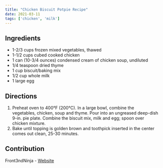 ```yaml
---
title: "Chicken Biscuit Potpie Recipe"
date: 2021-03-11
tags: ['chicken', 'milk']
---
```


## Ingredients

- 1-2/3 cups frozen mixed vegetables, thawed
- 1-1/2 cups cubed cooked chicken
- 1 can (10-3/4 ounces) condensed cream of chicken soup, undiluted
- 1/4 teaspoon dried thyme
- 1 cup biscuit/baking mix
- 1/2 cup whole milk
- 1 large egg

## Directions

1. Preheat oven to 400°F (200°C). In a large bowl, combine the vegetables, chicken, soup and thyme. Pour into an ungreased deep-dish 9-in. pie plate. Combine the biscuit mix, milk and egg; spoon over chicken mixture.
2. Bake until topping is golden brown and toothpick inserted in the center comes out clean, 25-30 minutes.

## Contribution

Front3ndNinja - [Website](https://github.com/Front3ndNinja)
